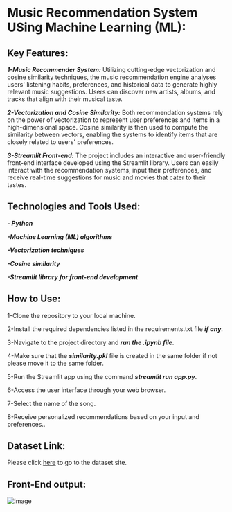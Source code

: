  # Music Recommendation System USing Machine Learning (ML):

## Key Features:
***1-Music Recommender System:*** Utilizing cutting-edge vectorization and cosine similarity techniques, the music recommendation engine analyses users' listening habits, preferences, and historical data to generate highly relevant music suggestions. Users can discover new artists, albums, and tracks that align with their musical taste.

***2-Vectorization and Cosine Similarity:*** Both recommendation systems rely on the power of vectorization to represent user preferences and items in a high-dimensional space. Cosine similarity is then used to compute the similarity between vectors, enabling the systems to identify items that are closely related to users' preferences.

***3-Streamlit Front-end:*** The project includes an interactive and user-friendly front-end interface developed using the Streamlit library. Users can easily interact with the recommendation systems, input their preferences, and receive real-time suggestions for music and movies that cater to their tastes.

## Technologies and Tools Used:
***- Python***

***-Machine Learning (ML) algorithms***

***-Vectorization techniques***

***-Cosine similarity***

***-Streamlit library for front-end development***

## How to Use:
 1-Clone the repository to your local machine.

2-Install the required dependencies listed in the requirements.txt file ***if any***.

3-Navigate to the project directory and ***run the .ipynb file***.

4-Make sure that the ***similarity.pkl*** file is created in the same folder if not please move it to the same folder.

5-Run the Streamlit app using the command ***streamlit run app.py***.

6-Access the user interface through your web browser.

7-Select the name of the song.

8-Receive personalized recommendations based on your input and preferences..

## Dataset Link:
Please click [here](https://www.kaggle.com/datasets/noorsaeed/songs-recommendation-dataset) to go to the dataset site.

## Front-End output:
![image](https://github.com/pratham-thakur/Multi-modal-Recommender-System-using-ML-Music-and-Movie-Recommendations/assets/118924205/a7f55e78-3890-4c97-aac7-c7eb101f93d3)

